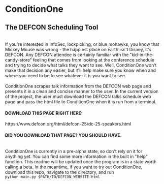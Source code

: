 <h1>ConditionOne</h1>
<h2>The DEFCON Scheduling Tool</h2>
<br>
If you're interested in InfoSec, lockpicking, or blue mohawks, you know that Mickey Mouse was wrong - the happiest place on Earth isn't Disney, it's DEFCON. Any DEFCON attendee is certainly familiar with the "kid-in-the-candy-store" feeling that comes from looking at the conference schedule and trying to decide what talks they want to see. Well, ConditionOne won't make that decision any easier, but it'll help make sure you know when and where you need to be to see whatever it is you want to see. 
<br>
<br>
ConditionOne scrapes talk information from the DEFCON web page and presents it in a clean and concise manner to the user. In the current version of the project, the user must download the DEFCON talks schedule web page and pass the html file to ConditionOne when it is run from a terminal. 
<br>
<h4>DOWNLOAD THIS PAGE RIGHT HERE:</h4>
https://www.defcon.org/html/defcon-25/dc-25-speakers.html
<h4>DID YOU DOWNLOAD THAT PAGE? YOU SHOULD HAVE.</h4>
<br>
ConditionOne is currently in a pre-alpha state, so don't rely on it for anything yet. You can find some more information in the built in "help" function. This readme will be updated once the program is in a state worth calling a beta. In the meantime, if you want to try out ConditionOne, download this repo, navigate to the directory, and run <br><code>python main.py $PATH/TO/DEFCON_WEBSITE.html</code>
